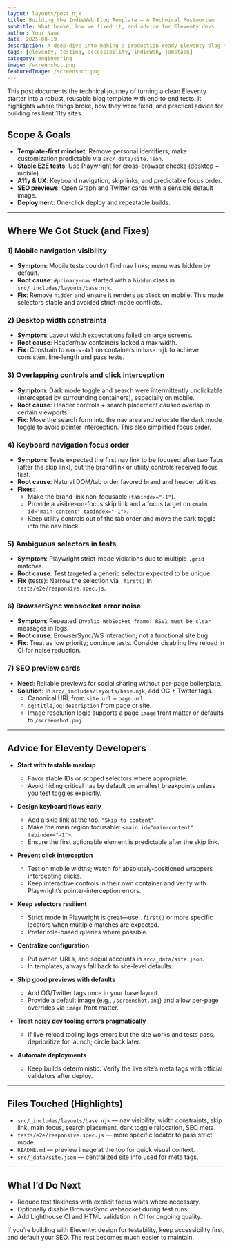 ```yaml
---
layout: layouts/post.njk
title: Building the IndieWeb Blog Template — A Technical Postmortem
subtitle: What broke, how we fixed it, and advice for Eleventy devs
author: Your Name
date: 2025-08-19
description: A deep-dive into making a production-ready Eleventy blog template with robust E2E tests, accessibility, and clean UI patterns.
tags: [eleventy, testing, accessibility, indieWeb, jamstack]
category: engineering
image: /screenshot.png
featuredImage: /screenshot.png
---
```


This post documents the technical journey of turning a clean Eleventy starter into a robust, reusable blog template with end‑to‑end tests. It highlights where things broke, how they were fixed, and practical advice for building resilient 11ty sites.

## Scope & Goals

- **Template-first mindset**: Remove personal identifiers; make customization predictable via `src/_data/site.json`.
- **Stable E2E tests**: Use Playwright for cross-browser checks (desktop + mobile).
- **A11y & UX**: Keyboard navigation, skip links, and predictable focus order.
- **SEO previews**: Open Graph and Twitter cards with a sensible default image.
- **Deployment**: One-click deploy and repeatable builds.

---

## Where We Got Stuck (and Fixes)

### 1) Mobile navigation visibility
- **Symptom**: Mobile tests couldn’t find nav links; menu was hidden by default.
- **Root cause**: `#primary-nav` started with a `hidden` class in `src/_includes/layouts/base.njk`.
- **Fix**: Remove `hidden` and ensure it renders as `block` on mobile. This made selectors stable and avoided strict-mode conflicts.

### 2) Desktop width constraints
- **Symptom**: Layout width expectations failed on large screens.
- **Root cause**: Header/nav containers lacked a max width.
- **Fix**: Constrain to `max-w-4xl` on containers in `base.njk` to achieve consistent line-length and pass tests.

### 3) Overlapping controls and click interception
- **Symptom**: Dark mode toggle and search were intermittently unclickable (intercepted by surrounding containers), especially on mobile.
- **Root cause**: Header controls + search placement caused overlap in certain viewports.
- **Fix**: Move the search form into the nav area and relocate the dark mode toggle to avoid pointer interception. This also simplified focus order.

### 4) Keyboard navigation focus order
- **Symptom**: Tests expected the first nav link to be focused after two Tabs (after the skip link), but the brand/link or utility controls received focus first.
- **Root cause**: Natural DOM/tab order favored brand and header utilities.
- **Fixes**:
  - Make the brand link non-focusable (`tabindex="-1"`).
  - Provide a visible-on-focus skip link and a focus target on `<main id="main-content" tabindex="-1">`.
  - Keep utility controls out of the tab order and move the dark toggle into the nav block.

### 5) Ambiguous selectors in tests
- **Symptom**: Playwright strict-mode violations due to multiple `.grid` matches.
- **Root cause**: Test targeted a generic selector expected to be unique.
- **Fix** (tests): Narrow the selection via `.first()` in `tests/e2e/responsive.spec.js`.

### 6) BrowserSync websocket error noise
- **Symptom**: Repeated `Invalid WebSocket frame: RSV1 must be clear` messages in logs.
- **Root cause**: BrowserSync/WS interaction; not a functional site bug.
- **Fix**: Treat as low priority; continue tests. Consider disabling live reload in CI for noise reduction.

### 7) SEO preview cards
- **Need**: Reliable previews for social sharing without per-page boilerplate.
- **Solution**: In `src/_includes/layouts/base.njk`, add OG + Twitter tags.
  - Canonical URL from `site.url` + `page.url`.
  - `og:title`, `og:description` from page or site.
  - Image resolution logic supports a page `image` front matter or defaults to `/screenshot.png`.

---

## Advice for Eleventy Developers

- **Start with testable markup**
  - Favor stable IDs or scoped selectors where appropriate.
  - Avoid hiding critical nav by default on smallest breakpoints unless you test toggles explicitly.

- **Design keyboard flows early**
  - Add a skip link at the top: `"Skip to content"`.
  - Make the main region focusable: `<main id="main-content" tabindex="-1">`.
  - Ensure the first actionable element is predictable after the skip link.

- **Prevent click interception**
  - Test on mobile widths; watch for absolutely-positioned wrappers intercepting clicks.
  - Keep interactive controls in their own container and verify with Playwright’s pointer-interception errors.

- **Keep selectors resilient**
  - Strict mode in Playwright is great—use `.first()` or more specific locators when multiple matches are expected.
  - Prefer role-based queries where possible.

- **Centralize configuration**
  - Put owner, URLs, and social accounts in `src/_data/site.json`.
  - In templates, always fall back to site-level defaults.

- **Ship good previews with defaults**
  - Add OG/Twitter tags once in your base layout.
  - Provide a default image (e.g., `/screenshot.png`) and allow per-page overrides via `image` front matter.

- **Treat noisy dev tooling errors pragmatically**
  - If live-reload tooling logs errors but the site works and tests pass, deprioritize for launch; circle back later.

- **Automate deployments**
  - Keep builds deterministic. Verify the live site’s meta tags with official validators after deploy.

---

## Files Touched (Highlights)

- `src/_includes/layouts/base.njk` — nav visibility, width constraints, skip link, main focus, search placement, dark toggle relocation, SEO meta.
- `tests/e2e/responsive.spec.js` — more specific locator to pass strict mode.
- `README.md` — preview image at the top for quick visual context.
- `src/_data/site.json` — centralized site info used for meta tags.

---

## What I’d Do Next

- Reduce test flakiness with explicit focus waits where necessary.
- Optionally disable BrowserSync websocket during test runs.
- Add Lighthouse CI and HTML validation in CI for ongoing quality.

If you’re building with Eleventy: design for testability, keep accessibility first, and default your SEO. The rest becomes much easier to maintain.
